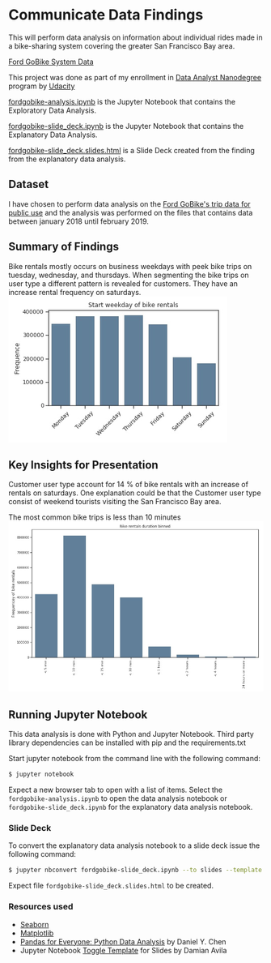 # Communicate Data Findings

This will perform data analysis on information about individual rides made in a bike-sharing system covering the greater San Francisco Bay area.

[Ford GoBike System Data](https://www.google.com/url?q=https://www.fordgobike.com/system-data&sa=D&ust=1554231885608000)

This project was done as part of my enrollment in [Data Analyst Nanodegree](https://udacity.com/course/data-analyst-nanodegree--nd002) program by [Udacity](https://udacity.com/)

[fordgobike-analysis.ipynb](fordgobike-analysis.ipynb) is the Jupyter Notebook that contains the Exploratory Data Analysis.

[fordgobike-slide_deck.ipynb](fordgobike-slide_deck.ipynb) is the Jupyter Notebook that contains the Explanatory Data Analysis.

[fordgobike-slide_deck.slides.html](fordgobike-slide_deck.slides.html) is a Slide Deck created from the finding from the explanatory data analysis.

## Dataset

I have chosen to perform data analysis on the [Ford GoBike's trip data for public use](https://www.fordgobike.com/system-data) 
and the analysis was performed on the files that contains data between january  2018 until february 2019.

## Summary of Findings

Bike rentals mostly occurs on business weekdays with peek bike trips on tuesday, wednesday, and thursdays.
When segmenting the bike trips on user type a different pattern is revealed for customers. They have an increase rental frequency on saturdays.
![Start weekday of bike rentals](images/weekday_bike.rentals.jpg)

## Key Insights for Presentation

Customer user type account for 14 % of bike rentals with an increase of rentals on saturdays. 
One explanation could be that the Customer user type consist of weekend tourists visiting the San Francisco Bay area.

The most common bike trips is less than 10 minutes
![Bike rentals duration binned](images/bike_rental_duration.jpg)

## Running Jupyter Notebook

This data analysis is done with Python and Jupyter Notebook. Third party library dependencies can be installed with pip and the requirements.txt

Start jupyter notebook from the command line with the following command:

```bash
$ jupyter notebook
```

Expect a new browser tab to open with a list of items.
Select the `fordgobike-analysis.ipynb` to open the data analysis notebook or `fordgobike-slide_deck.ipynb` for the explanatory data analysis notebook.  


### Slide Deck

To convert the explanatory data analysis notebook to a slide deck issue the following command:

```bash
$ jupyter nbconvert fordgobike-slide_deck.ipynb --to slides --template output_toggle.tpl --post serve
```

Expect file `fordgobike-slide_deck.slides.html` to be created.

### Resources used

* [Seaborn](https://seaborn.pydata.org/index.html)
* [Matplotlib](https://matplotlib.org)
* [Pandas for Everyone: Python Data Analysis](http://www.informit.com/store/pandas-for-everyone-python-data-analysis-9780134546933) by Daniel Y. Chen
* Jupyter Notebook [Toggle Template](http://www.damian.oquanta.info/posts/hide-the-input-cells-from-your-ipython-slides.html) for Slides by Damian Avila
